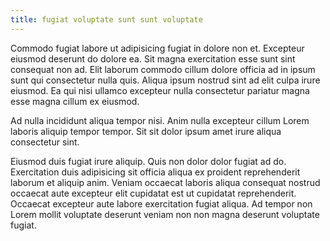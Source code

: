 ```yaml
---
title: fugiat voluptate sunt sunt voluptate
---
```


Commodo fugiat labore ut adipisicing fugiat in dolore non et. Excepteur eiusmod deserunt do dolore ea. Sit magna exercitation esse sunt sint consequat non ad. Elit laborum commodo cillum dolore officia ad in ipsum sunt qui consectetur nulla quis. Aliqua ipsum nostrud sint ad elit culpa irure eiusmod. Ea qui nisi ullamco excepteur nulla consectetur pariatur magna esse magna cillum ex eiusmod.

Ad nulla incididunt aliqua tempor nisi. Anim nulla excepteur cillum Lorem laboris aliquip tempor tempor. Sit sit dolor ipsum amet irure aliqua consectetur sint.

Eiusmod duis fugiat irure aliquip. Quis non dolor dolor fugiat ad do. Exercitation duis adipisicing sit officia aliqua ex proident reprehenderit laborum et aliquip anim. Veniam occaecat laboris aliqua consequat nostrud occaecat aute excepteur elit cupidatat est ut cupidatat reprehenderit. Occaecat excepteur aute labore exercitation fugiat aliqua. Ad tempor non Lorem mollit voluptate deserunt veniam non non magna deserunt voluptate fugiat.
